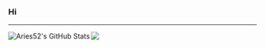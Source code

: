 ### Hi
---
<img align="left" alt="Aries52's GitHub Stats" src="https://github-readme-stats.vercel.app/api?username=Aries52&show_icons=true&hide_border=true&theme=radical" />
<img src="https://github-readme-stats.vercel.app/api/wakatime?username=@ajajjajk&langs_count=8&theme=synthwave%22/%3E/> <p align="center">
